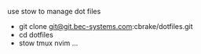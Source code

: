 
use stow to manage dot files

* git clone git@git.bec-systems.com:cbrake/dotfiles.git
* cd dotfiles
* stow tmux nvim ...



